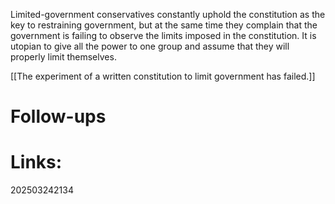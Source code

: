 Limited-government conservatives constantly uphold the constitution as the key to restraining government, but at the same time they complain that the government is failing to observe the limits imposed in the constitution. It is utopian to give all the power to one group and assume that they will properly limit themselves. 

[[The experiment of a written constitution to limit government has failed.]]
# Follow-ups


# Links: 



202503242134
